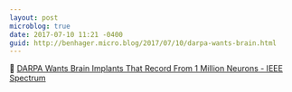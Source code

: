 ```yaml
---
layout: post
microblog: true
date: 2017-07-10 11:21 -0400
guid: http://benhager.micro.blog/2017/07/10/darpa-wants-brain.html
---
```

🔬 [DARPA Wants Brain Implants That Record From 1 Million Neurons - IEEE Spectrum](http://spectrum.ieee.org/the-human-os/biomedical/devices/darpa-wants-brain-implants-that-record-from-1-million-neurons)
